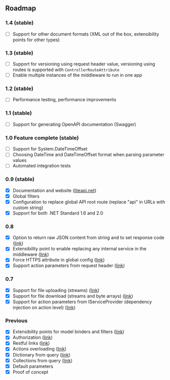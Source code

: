 ## Roadmap

### 1.4 (stable)
- [ ] Support for other document formats (XML out of the box, extensibility points for other types)

### 1.3 (stable)
- [ ] Support for versioning using request header value, versioning using routes is supported with `ControllerRouteAttribute`
- [ ] Enable multiple instances of the middleware to run in one app

### 1.2 (stable)
- [ ] Performance testing, performance improvements

### 1.1 (stable)
- [ ] Support for generating OpenAPI documentation (Swagger)

### 1.0 Feature complete (stable)
- [ ] Support for System.DateTimeOffset
- [ ] Choosing DateTime and DateTimeOffset format when parsing parameter values
- [ ] Automated integration tests

### 0.9 (stable)
- [x] Documentation and website ([liteapi.net](http://liteapi.net))
- [x] Global filters
- [x] Configuration to replace global API root route (replace "api" in URLs with custom string)
- [x] Support for both .NET Standard 1.6 and 2.0

### 0.8
- [x] Option to return raw JSON content from string and to set response code ([link](http://liteapi.net/docs/custom-response))
- [x] Extensibility point to enable replacing any internal service in the middleware ([link](http://liteapi.net/docs/replacing-internal-services))
- [x] Force HTTPS attribute in global config ([link](http://liteapi.net/docs/require-https))
- [x] Support action parameters from request header ([link](http://liteapi.net/docs/parameter-retrieving-from-header))

### 0.7
- [x] Support for file uploading (streams) ([link](http://liteapi.net/docs/files-upload-and-download))
- [x] Support for file download (streams and byte arrays) ([link](http://liteapi.net/docs/files-upload-and-download))
- [x] Support for action parameters from IServiceProvider (dependency injection on action level) ([link](http://liteapi.net/docs/parameter-retrieving-from-service-provider))

### Previous
- [x] Extensibility points for model binders and filters ([link](http://liteapi.net/docs/extensibility-points))
- [x] Authorization ([link](http://liteapi.net/docs/authorization))
- [x] Restful links ([link](http://liteapi.net/docs/action-matching))
- [x] Actions overloading ([link](http://liteapi.net/docs/action-overloading))
- [x] Dictionary from query ([link](http://liteapi.net/docs/parameters-retrieving-dictionaries))
- [x] Collections from query ([link](http://liteapi.net/docs/parameters-retrieving-collections))
- [x] Default parameters
- [x] Proof of concept
